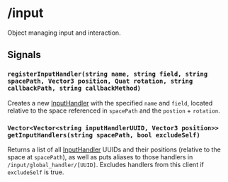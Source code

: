 # /input

Object managing input and interaction.

## Signals
<!-- ### `registerPointerInput(string name, Vector3 origin, Vector3 direction, float tilt)` -->
<!-- Creates a new [PointerInput](../types/input/inputtypes/PointerInput.fbs) at `/input/methods/[name]` with the origin, direction, and tilt specified. -->

### `registerInputHandler(string name, string field, string spacePath, Vector3 position, Quat rotation, string callbackPath, string callbackMethod)`
Creates a new [InputHandler](../types/input/InputHandler.md) with the specified `name` and `field`, located relative to the space referenced in `spacePath` and the `postion` + `rotation`.

### `Vector<Vector<string inputHandlerUUID, Vector3 position>> getInputHandlers(string spacePath, bool excludeSelf)`
Returns a list of all [InputHandler](../types/input/InputHandler.md) UUIDs and their positions (relative to the space at `spacePath`), as well as puts aliases to those handlers in `/input/global_handler/[UUID]`. Excludes handlers from this client if `excludeSelf` is true.